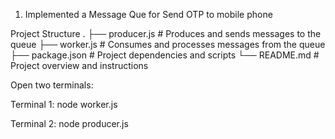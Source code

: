 1. Implemented a Message Que for Send OTP to mobile phone

Project Structure
.
├── producer.js     # Produces and sends messages to the queue
├── worker.js       # Consumes and processes messages from the queue
├── package.json    # Project dependencies and scripts
└── README.md       # Project overview and instructions

Open two terminals:

Terminal 1: node worker.js

Terminal 2: node producer.js
